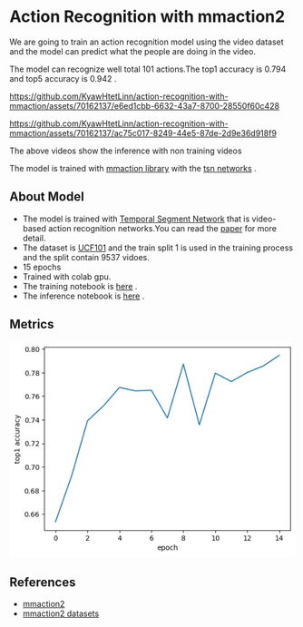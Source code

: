 # Action Recognition with mmaction2

<p>We are going to train an action recognition model using the video dataset and the model can predict what the people are doing in the video.</p>
<p>The model can recognize well total 101 actions.The top1 accuracy is 0.794 and top5 accuracy is 0.942 .</p>

https://github.com/KyawHtetLinn/action-recognition-with-mmaction/assets/70162137/e6ed1cbb-6632-43a7-8700-28550f60c428  

https://github.com/KyawHtetLinn/action-recognition-with-mmaction/assets/70162137/ac75c017-8249-44e5-87de-2d9e36d918f9

<p>The above videos show the inference with non training videos</p>

<p>The model is trained with <a href="https://github.com/open-mmlab/mmaction2">mmaction library</a> with the <a href="https://github.com/open-mmlab/mmaction2/blob/main/configs/recognition/tsn/README.md">tsn networks</a> . </p>

## About Model 

* The model is trained with [Temporal Segment Network](https://github.com/open-mmlab/mmaction2/blob/main/configs/recognition/tsn/README.md) that is video-based action recognition networks.You can read the [paper](https://link.springer.com/chapter/10.1007/978-3-319-46484-8_2) for more detail.
* The dataset is [UCF101](https://www.crcv.ucf.edu/data/UCF101.php) and the train split 1 is used in the training process and the split contain 9537 vidoes.
* 15 epochs
* Trained with colab gpu.
* The training notebook is [here](https://github.com/KyawHtetLinn/action-recognition-with-mmaction/blob/main/train/action_recognition_mmaction(train).ipynb) .
* The inference notebook is [here](https://github.com/KyawHtetLinn/action-recognition-with-mmaction/blob/main/inference/action_recognition_mmaction(inference).ipynb) .

## Metrics

![alt text](https://github.com/KyawHtetLinn/action-recognition-with-mmaction/blob/main/assets/acc.png)

## References

* [mmaction2](https://github.com/open-mmlab/mmaction2)
* [mmaction2 datasets](https://mmaction2.readthedocs.io/en/latest/supported_datasets.html)
